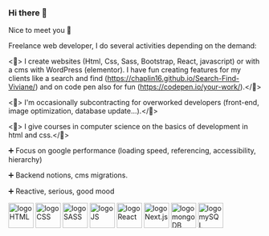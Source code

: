 ### Hi there 👋

Nice to meet you 🙂

Freelance web developer, I do several activities depending on the demand:

<💪> I create websites (Html, Css, Sass, Bootstrap, React, javascript) or with a cms with WordPress (elementor). I have fun creating features for my clients like a search and find (https://chaplin16.github.io/Search-Find-Viviane/) and on code pen also for fun (https://codepen.io/your-work/).</💪>

<💪> I'm occasionally subcontracting for overworked developers (front-end, image optimization, database update...).</💪>

<💪> I give courses in computer science on the basics of development in html and css.</💪>

➕ Focus on google performance (loading speed, referencing, accessibility, hierarchy)

➕ Backend notions, cms migrations.

➕ Reactive, serious, good mood


<img src="https://user-images.githubusercontent.com/72522784/207814505-cfdf2a01-dfc6-461a-9938-b0732905266f.png" width="50" height="auto" alt="logo HTML" />
<img src="https://user-images.githubusercontent.com/72522784/207814554-46f9bd37-2c21-41c9-8977-8884782f18cc.png" width="50" height="auto" alt="logo CSS"/>
<img src="https://user-images.githubusercontent.com/72522784/207814640-4d066349-b2c0-48cb-bf7a-bc37b54cbb46.png" width="50" height="auto" alt="logo SASS"/>
<img src="https://user-images.githubusercontent.com/72522784/207814702-8a37b977-b6b2-4304-a945-3799df2f667e.png" width="50" height="auto" alt="logo JS"/>
<img src="https://user-images.githubusercontent.com/72522784/207814778-773648bf-8380-46fb-8c91-415a7ff6a246.png" width="50" height="auto" alt="logo React"/>
<img src="https://user-images.githubusercontent.com/72522784/207814787-75a51ecc-d61b-4340-80cd-a4e1389c0924.png" width="50" height="auto" alt="logo Next.js"/>
<img src="https://user-images.githubusercontent.com/72522784/207814832-016087bb-4554-4f4e-a26d-436a380d6453.png" width="50" height="auto" alt="logo mongoDB"/>
<img src="https://user-images.githubusercontent.com/72522784/207814839-40842ddb-4cf6-48a7-8656-a44ea1a01be2.png" width="50" height="auto" alt="logo mySQL"/>


